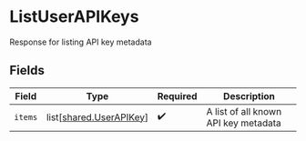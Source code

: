 # ListUserAPIKeys

Response for listing API key metadata


## Fields

| Field                                                            | Type                                                             | Required                                                         | Description                                                      |
| ---------------------------------------------------------------- | ---------------------------------------------------------------- | ---------------------------------------------------------------- | ---------------------------------------------------------------- |
| `items`                                                          | list[[shared.UserAPIKey](undefined/models/shared/userapikey.md)] | :heavy_check_mark:                                               | A list of all known API key metadata                             |